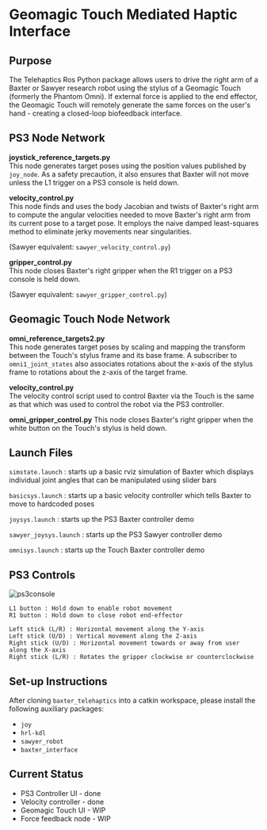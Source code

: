 # Geomagic Touch Mediated Haptic Interface

## Purpose
The Telehaptics Ros Python package allows users to drive the right arm of a Baxter or Sawyer research robot using the stylus of a Geomagic Touch (formerly the Phantom Omni). If external force is applied to the end effector, the Geomagic Touch will remotely generate the same forces on the user's hand - creating a closed-loop biofeedback interface.

## PS3 Node Network
<b>joystick_reference_targets.py</b><br>
This node generates target poses using the position values published by `joy_node`. As a safety precaution, it also ensures that Baxter will not move unless the L1 trigger on a PS3 console is held down.

<b>velocity_control.py</b><br>
This node finds and uses the body Jacobian and twists of Baxter's right arm to compute the angular velocities needed to move Baxter's right arm from its current pose to a target pose. It employs the naive damped least-squares method to eliminate jerky movements near singularities.

(Sawyer equivalent: `sawyer_velocity_control.py`)

<b>gripper_control.py</b><br>
This node closes Baxter's right gripper when the R1 trigger on a PS3 console is held down.

(Sawyer equivalent: `sawyer_gripper_control.py`)

## Geomagic Touch Node Network
<b>omni_reference_targets2.py</b><br>
This node generates target poses by scaling and mapping the transform between the Touch's stylus frame and its base frame. A subscriber to `omni1_joint_states` also associates rotations about the x-axis of the stylus frame to rotations about the z-axis of the target frame.

<b>velocity_control.py</b><br>
The velocity control script used to control Baxter via the Touch is the same as that which was used to control the robot via the PS3 controller.

<b>omni_gripper_control.py</b>
This node closes Baxter's right gripper when the white button on the Touch's stylus is held down.

## Launch Files

`simstate.launch` : starts up a basic rviz simulation of Baxter which displays individual joint angles that can be manipulated using slider bars

`basicsys.launch` : starts up a basic velocity controller which tells Baxter to move to hardcoded poses

`joysys.launch` : starts up the PS3 Baxter controller demo

`sawyer_joysys.launch` : starts up the PS3 Sawyer controller demo

`omnisys.launch` : starts up the Touch Baxter controller demo

## PS3 Controls
![ps3console](https://github.com/stephanniec/baxter_telehaptics/blob/master/imgs/ps3_schematic.png)<br>
~~~
L1 button : Hold down to enable robot movement
R1 button : Hold down to close robot end-effector

Left stick (L/R) : Horizontal movement along the Y-axis
Left stick (U/D) : Vertical movement along the Z-axis
Right stick (U/D) : Horizontal movement towards or away from user along the X-axis
Right stick (L/R) : Rotates the gripper clockwise or counterclockwise
~~~

## Set-up Instructions
After cloning `baxter_telehaptics` into a catkin workspace, please install the following auxiliary packages:

* `joy`
* `hrl-kdl`
* `sawyer_robot`
* `baxter_interface`

## Current Status
* PS3 Controller UI - done
* Velocity controller - done
* Geomagic Touch UI - WIP
* Force feedback node - WIP
